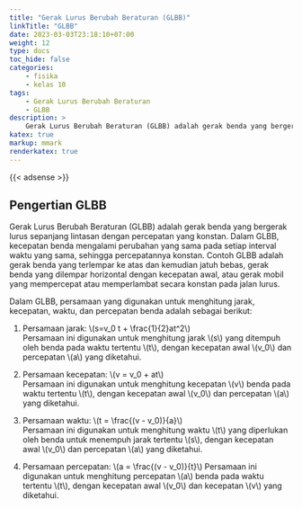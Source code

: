 ```yaml
---
title: "Gerak Lurus Berubah Beraturan (GLBB)"
linkTitle: "GLBB"
date: 2023-03-03T23:18:10+07:00
weight: 12
type: docs
toc_hide: false
categories:
    - fisika
    - kelas 10
tags:
    - Gerak Lurus Berubah Beraturan
    - GLBB
description: >
    Gerak Lurus Berubah Beraturan (GLBB) adalah gerak benda yang bergerak lurus sepanjang lintasan dengan percepatan yang konstan
katex: true
markup: mmark
renderkatex: true
---
```


{{< adsense >}}

## Pengertian GLBB

Gerak Lurus Berubah Beraturan (GLBB) adalah gerak benda yang bergerak lurus sepanjang lintasan dengan percepatan yang konstan. Dalam GLBB, kecepatan benda mengalami perubahan yang sama pada setiap interval waktu yang sama, sehingga percepatannya konstan. Contoh GLBB adalah gerak benda yang terlempar ke atas dan kemudian jatuh bebas, gerak benda yang dilempar horizontal dengan kecepatan awal, atau gerak mobil yang mempercepat atau memperlambat secara konstan pada jalan lurus.

Dalam GLBB, persamaan yang digunakan untuk menghitung jarak, kecepatan, waktu, dan percepatan benda adalah sebagai berikut:

1. Persamaan jarak: \\(s=v_0 t + \frac{1}{2}at^2\\)\
Persamaan ini digunakan untuk menghitung jarak \\(s\\) yang ditempuh oleh benda pada waktu tertentu \\(t\\), dengan kecepatan awal \\(v_0\\) dan percepatan \\(a\\) yang diketahui.

2. Persamaan kecepatan: \\(v = v_0 + at\\)\
Persamaan ini digunakan untuk menghitung kecepatan \\(v\\) benda pada waktu tertentu \\(t\\), dengan kecepatan awal \\(v_0\\) dan percepatan \\(a\\) yang diketahui.

3. Persamaan waktu: \\(t = \frac{(v - v_0)}{a}\\)\
Persamaan ini digunakan untuk menghitung waktu \\(t\\) yang diperlukan oleh benda untuk menempuh jarak tertentu \\(s\\), dengan kecepatan awal \\(v_0\\) dan percepatan \\(a\\) yang diketahui.

4. Persamaan percepatan: \\(a = \frac{(v - v_0)}{t}\\)
Persamaan ini digunakan untuk menghitung percepatan \\(a\\) benda pada waktu tertentu \\(t\\), dengan kecepatan awal \\(v_0\\) dan kecepatan \\(v\\) yang diketahui.
